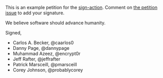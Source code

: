 This is an example petition for the [sign-action](https://github.com/jeffrafter/sign-action). Comment on [the petition issue](https://github.com/jeffrafter/example-petition/issues/1) to add your signature.

We believe software should advance humanity.

Signed,

<!-- signatures -->
* Carlos A. Becker, @caarlos0
* Danny Page, @dannypage
* Muhammad Azeez, @encrypt0r
* Jeff Rafter, @jeffrafter
* Patrick Marsceill, @pmarsceill
* Corey Johnson, @probablycorey
